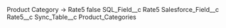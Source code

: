 <?xml version="1.0" encoding="UTF-8"?>
<CustomMetadata xmlns="http://soap.sforce.com/2006/04/metadata" xmlns:xsi="http://www.w3.org/2001/XMLSchema-instance" xmlns:xsd="http://www.w3.org/2001/XMLSchema">
    <label>Product Category -&gt; Rate5</label>
    <protected>false</protected>
    <values>
        <field>SQL_Field__c</field>
        <value xsi:type="xsd:string">Rate5</value>
    </values>
    <values>
        <field>Salesforce_Field__c</field>
        <value xsi:type="xsd:string">Rate5__c</value>
    </values>
    <values>
        <field>Sync_Table__c</field>
        <value xsi:type="xsd:string">Product_Categories</value>
    </values>
</CustomMetadata>
